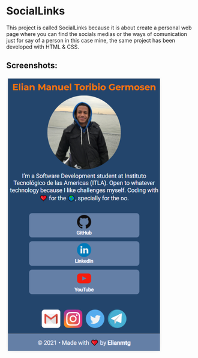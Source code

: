 # SocialLinks

This project is called SocialLinks because it is about create a personal web page where you can find the socials medias 
or the ways of comunication just for say of a person in this case mine, the same project has been developed with HTML & CSS.

## Screenshots:

<img alt="Cellphone" src="./assets/img/vista-from-cell-v1.0.png" width="414" height="736">

